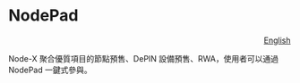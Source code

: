 # NodePad

<p align="right"><a href="https://docs.node-x.xyz/en/product-manual/nodepad">English</a></p>

Node-X 聚合優質項目的節點預售、DePIN 設備預售、RWA，使用者可以通過 NodePad 一鍵式參與。
